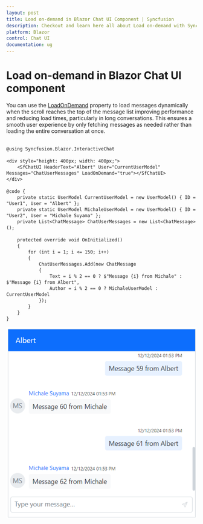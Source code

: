 ```yaml
---
layout: post
title: Load on-demand in Blazor Chat UI Component | Syncfusion
description: Checkout and learn here all about Load on-demand with Syncfusion Blazor Chat UI component in Blazor Server App and Blazor WebAssembly App.
platform: Blazor
control: Chat UI
documentation: ug
---
```


# Load on-demand in Blazor Chat UI component

You can use the [LoadOnDemand](https://help.syncfusion.com/cr/blazor/Syncfusion.Blazor.InteractiveChat.SfChatUI.html#Syncfusion_Blazor_InteractiveChat_SfChatUI_LoadOnDemand) property to load messages dynamically when the scroll reaches the top of the message list improving performance and reducing load times, particularly in long conversations. This ensures a smooth user experience by only fetching messages as needed rather than loading the entire conversation at once. 

```cshtml

@using Syncfusion.Blazor.InteractiveChat

<div style="height: 400px; width: 400px;">
    <SfChatUI HeaderText="Albert" User="CurrentUserModel" Messages="ChatUserMessages" LoadOnDemand="true"></SfChatUI>
</div>

@code {
    private static UserModel CurrentUserModel = new UserModel() { ID = "User1", User = "Albert" };
    private static UserModel MichaleUserModel = new UserModel() { ID = "User2", User = "Michale Suyama" };
    private List<ChatMessage> ChatUserMessages = new List<ChatMessage>();

    protected override void OnInitialized()
    {
        for (int i = 1; i <= 150; i++)
        {
            ChatUserMessages.Add(new ChatMessage
            {
                Text = i % 2 == 0 ? $"Message {i} from Michale" : $"Message {i} from Albert",
                Author = i % 2 == 0 ? MichaleUserModel : CurrentUserModel
            });
        }
    }
}

```

![Blazor Chat UI LoadOnDemand](./images/load-on-demand.png)
